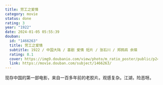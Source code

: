 ```yaml
---
title: 劳工之爱情
category: movie
status: done
rating: 3
year: "1922"
date: 2024-01-05 05:55:39
douban:
  id: "1466263"
  title: 劳工之爱情
  subtitle: 1922 / 中国大陆 / 喜剧 爱情 短片 / 张石川 / 郑鹧鸪 余瑛
  rating: 8.1
  cover: https://img9.doubanio.com/view/photo/m_ratio_poster/public/p2446210084.jpg
  link: https://movie.douban.com/subject/1466263/
---
```


现存中国的第一部电影，来自一百多年前的老胶片。观感复杂。江湖，险恶呀。